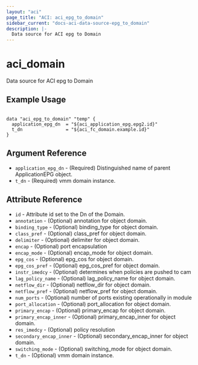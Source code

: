 ```yaml
---
layout: "aci"
page_title: "ACI: aci_epg_to_domain"
sidebar_current: "docs-aci-data-source-epg_to_domain"
description: |-
  Data source for ACI epg to Domain
---
```


# aci_domain #
Data source for ACI epg to Domain

## Example Usage ##

```hcl

data "aci_epg_to_domain" "temp" {
  application_epg_dn  = "${aci_application_epg.epg2.id}"
  t_dn                = "${aci_fc_domain.example.id}"
}

```
## Argument Reference ##
* `application_epg_dn` - (Required) Distinguished name of parent ApplicationEPG object.
* `t_dn` - (Required) vmm domain instance.



## Attribute Reference

* `id` - Attribute id set to the Dn of the Domain.
* `annotation` - (Optional) annotation for object domain.
* `binding_type` - (Optional) binding_type for object domain.
* `class_pref` - (Optional) class_pref for object domain.
* `delimiter` - (Optional) delimiter for object domain.
* `encap` - (Optional) port encapsulation
* `encap_mode` - (Optional) encap_mode for object domain.
* `epg_cos` - (Optional) epg_cos for object domain.
* `epg_cos_pref` - (Optional) epg_cos_pref for object domain.
* `instr_imedcy` - (Optional) determines when policies are pushed to cam
* `lag_policy_name` - (Optional) lag_policy_name for object domain.
* `netflow_dir` - (Optional) netflow_dir for object domain.
* `netflow_pref` - (Optional) netflow_pref for object domain.
* `num_ports` - (Optional) number of ports existing operationally in module
* `port_allocation` - (Optional) port_allocation for object domain.
* `primary_encap` - (Optional) primary_encap for object domain.
* `primary_encap_inner` - (Optional) primary_encap_inner for object domain.
* `res_imedcy` - (Optional) policy resolution
* `secondary_encap_inner` - (Optional) secondary_encap_inner for object domain.
* `switching_mode` - (Optional) switching_mode for object domain.
* `t_dn` - (Optional) vmm domain instance.

